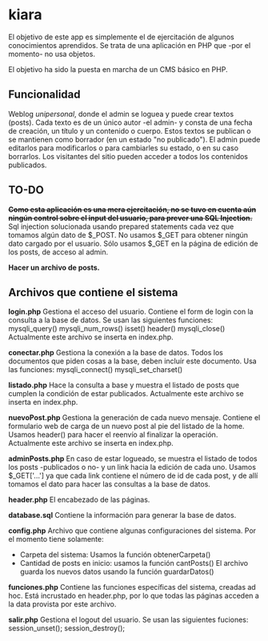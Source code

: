 kiara
=====

El objetivo de este app es simplemente el de ejercitación de algunos conocimientos aprendidos. Se trata de una aplicación en PHP que -por el momento- no usa objetos.

El objetivo ha sido la puesta en marcha de un CMS básico en PHP.

Funcionalidad
-------------
Weblog *unipersonal*, donde el admin se loguea y puede crear textos (posts).
Cada texto es de un único autor -el admin- y consta de una fecha de creación, un título y un contenido o cuerpo.
Estos textos se publican o se mantienen como borrador (en un estado "no publicado").
El admin puede editarlos para modificarlos o para cambiarles su estado, o en su caso borrarlos.
Los visitantes del sitio pueden acceder a todos los contenidos publicados.

TO-DO
-----
**~~Como esta aplicación es una mera ejercitación, no se tuvo en cuenta aún ningún control sobre el input del usuario, para prever una SQL Injection.~~** 
Sql injection solucionada usando prepared statements cada vez que tomamos algún dato de $_POST. No usamos $_GET para obtener ningún dato cargado por el usuario. Sólo usamos $_GET en la página de edición de los posts, de acceso al admin.

**Hacer un archivo de posts.**

Archivos que contiene el sistema
--------------------------------

**login.php**
Gestiona el acceso del usuario. Contiene el form de login con la consulta a la base de datos. Se usan las siguientes funciones:
mysqli_query()
mysqli_num_rows()
isset()
header()
mysqli_close()
Actualmente este archivo se inserta en index.php.

**conectar.php**
Gestiona la conexión a la base de datos. Todos los documentos que piden cosas a la base, deben incluír este documento. Usa las funciones:
mysqli_connect()
mysqli_set_charset()

**listado.php**
Hace la consulta a base y muestra el listado de posts que cumplen la condición de estar publicados. 
Actualmente este archivo se inserta en index.php.

**nuevoPost.php**
Gestiona la generación de cada nuevo mensaje.
Contiene el formulario web de carga de un nuevo post al pie del listado de la home.
Usamos header() para hacer el reenvío al finalizar la operación.
Actualmente este archivo se inserta en index.php.

**adminPosts.php**
En caso de estar logueado, se muestra el listado de todos los posts -publicados o no- y un link hacia la edición de cada uno.
Usamos $_GET['...'] ya que cada link contiene el número de id de cada post, y de allí tomamos el dato para hacer las consultas a la base de datos.

**header.php**
El encabezado de las páginas.

**database.sql**
Contiene la información para generar la base de datos.

**config.php**
Archivo que contiene algunas configuraciones del sistema.
Por el momento tiene solamente:
- Carpeta del sistema: Usamos la función obtenerCarpeta()
- Cantidad de posts en inicio: usamos la función cantPosts()
El archivo guarda los nuevos datos usando la función guardarDatos()

**funciones.php**
Contiene las funciones específicas del sistema, creadas ad hoc.
Está incrustado en header.php, por lo que todas las páginas acceden a la data provista por este archivo.

**salir.php**
Gestiona el logout del usuario. Se usan las siguientes fuciones:
session_unset();
session_destroy();

